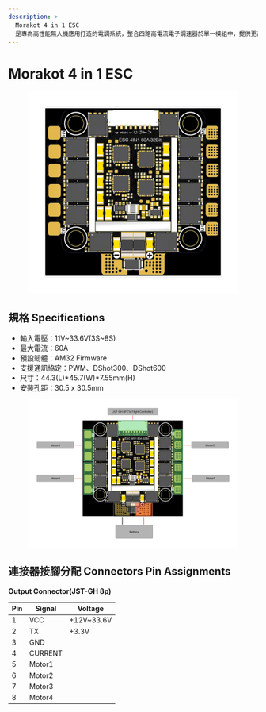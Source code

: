 ```yaml
---
description: >-
  Morakot 4 in 1 ESC
  是專為高性能無人機應用打造的電調系統，整合四路高電流電子調速器於單一模組中，提供更高的功率密度與更簡潔的安裝方式。此設計不僅節省飛行器的空間與重量，更確保在極端環境下的穩定輸出，適合專業級與工業級無人機應用。
---
```


# Morakot 4 in 1 ESC

<figure><img src="../.gitbook/assets/Morakot 4 in 1 ESC(無標示).jpg" alt=""><figcaption></figcaption></figure>

## **規格** Specifications

* 輸入電壓：11V\~33.6V(3S\~8S)
* 最大電流：60A
* 預設韌體：AM32 Firmware
* 支援通訊協定：PWM、DShot300、DShot600
* 尺寸：44.3(L)\*45.7(W)\*7.55mm(H)
* 安裝孔距：30.5 x 30.5mm

<figure><img src="../.gitbook/assets/Morakot 4 in 1 ESC(有標示).jpg" alt=""><figcaption></figcaption></figure>



## **連接器接腳分配 Connectors Pin A**ssignments

**Output Connector(JST-GH 8p)**

| Pin | Signal  | Voltage     |
| --- | ------- | ----------- |
| 1   | VCC     | +12V\~33.6V |
| 2   | TX      | +3.3V       |
| 3   | GND     |             |
| 4   | CURRENT |             |
| 5   | Motor1  |             |
| 6   | Motor2  |             |
| 7   | Motor3  |             |
| 8   | Motor4  |             |

